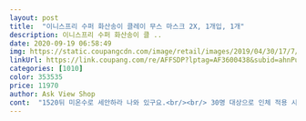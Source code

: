 ```yaml
---
layout: post 
title:  "이니스프리 수퍼 화산송이 클레이 무스 마스크 2X, 1개입, 1개" 
description: 이니스프리 수퍼 화산송이 클 ..
date: 2020-09-19 06:58:49 
img: https://static.coupangcdn.com/image/retail/images/2019/04/30/17/7/3711acb9-6e62-44f7-8bf0-5dd112fe6cb3.jpg 
linkUrl: https://link.coupang.com/re/AFFSDP?lptag=AF3600438&subid=ahnPublicAsk&pageKey=216052316&itemId=662947634&vendorItemId=4715375907&traceid=V0-113-6c0df208307c375c 
categories: [1010] 
color: 353535 
price: 11970 
author: Ask View Shop 
cont:  "1520뒤 미온수로 세안하라 나와 있구요.<br/><br/> 30명 대상으로 인체 적용 시험해 본 결과 1회 사용시 98%  피지가 제거 되었다고 박스에 기재되어 있슴.<br/><br/>건조시킨 후 세안으로 피지가 딸려나와 씻기는 효과인듯 한데요<br/>마르면서 모공사이사이 발린게 보이더라구요<br/>마스크때문에 더 덥고 습한데, 날이 더우니 선크림도 바르고 땀범벅... <br/> 얼굴 전체에 여드름 올라왔거든요<br/>모공 청소도해주면서, 진정도 시켜주는 것 같아요<br/>무스타입이라 굉장히 부드러워요<br/>부드러운 폼같아요<br/>세안하고 난후 제 피부엔 트러블 같은거 안생기고,  매끄럽고 좋은것 같습니다.<br/><br/>아주 부드럽고 미세하다보니 모공 사이사이 잘 발려요<br/>여름철 얼굴에 과다 피지, 미세먼지등을 강력하게 제거해주는 제주화산송이 클레이 무스 마스크라고 나와 있는데요.<br/>.<br/><br/>요즘처럼 미세먼지가 없는 날이 없는데에<br/>원래 슈X팩을 쓰다가 한번 구매해봤는데 일단 짜서 쓰는 형식이라 너무 편하고, 발림성도 좋아서 쓰윽쓰윽 발라졌어요! 바르고 나니까 피부도 매끈해지고 하얘진 느낌이라 좋았어요!! 슈X팩 보다는 순해서 앞으로 이것만 쓸듯 합니다❤️❤️<br/>일주일에 두번 주초, 주말에  피부를 위해 클레이마스크로 피부 깊숙 모공속 달라붙은 미세한 유해물질을  제거해줌 정말 좋을듯 싶어 구매하게 되었습니다.<br/>^^<br/>제품 도착하자마자 바로 함 발라봤습니다.<br/><br/>주 12회 사용하며, 유통기간은 2023.<br/>4.<br/>20.<br/>까지 넉넉합니다.<br/><br/>쫀득쫀득한 무스타입의 진회색이구요.<br/>.<br/> 부드럽지만 가볍지 않고 적당히 묵직하게 잘 발라집니다.<br/><br/>클레이가 피부 모공속에 들어있는 피지를 흡착시켜 20분<br/>팩해주고 나니까 왕여드름이 좀 진정되었어요 많이 가라앉았어요<br/>" 
---
```

